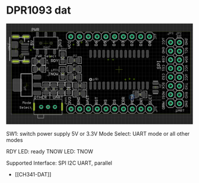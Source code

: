 
# DPR1093 dat 

![](10-17-16-22-08-2023.png)

SW1: switch power supply 5V or 3.3V
Mode Select: UART mode or all other modes

RDY LED: ready 
TNOW LED: TNOW

Supported Interface: SPI I2C UART, parallel 

- [[CH341-DAT]]